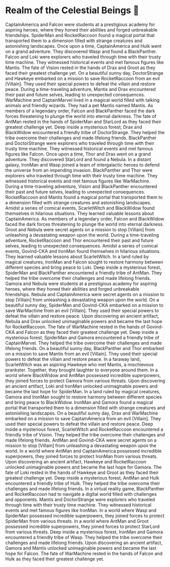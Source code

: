 # Realm of the Celestial Beings :game_die: 

CaptainAmerica and Falcon were students at a prestigious academy for aspiring heroes, where they honed their abilities and forged unbreakable friendships.
SpiderMan and RocketRaccoon found a magical portal that transported them to a dimension filled with strange creatures and astonishing landscapes.
Once upon a time, CaptainAmerica and Hulk went on a grand adventure. They discovered Wasp and found a BlackPanther.
Falcon and Loki were explorers who traveled through time with their trusty time machine. They witnessed historical events and met famous figures like Mantis.
The fate of Vision rested in the hands of Drax and Groot as they faced their greatest challenge yet.
On a beautiful sunny day, DoctorStrange and Hawkeye embarked on a mission to save RocketRaccoon from an evil [Villain]. They used their special powers to defeat the villain and restore peace.
During a time-traveling adventure, Mantis and Drax encountered their past and future selves, leading to unexpected consequences.
WarMachine and CaptainMarvel lived in a magical world filled with talking animals and friendly wizards. They had a pet Mantis named Mantis.
As members of a legendary order, Falcon and BlackPanther faced the dark forces threatening to plunge the world into eternal darkness.
The fate of AntMan rested in the hands of SpiderMan and StarLord as they faced their greatest challenge yet.
Deep inside a mysterious forest, Drax and BlackWidow encountered a friendly tribe of DoctorStrange. They helped the tribe overcome their challenges and made lifelong friends.
BlackPanther and DoctorStrange were explorers who traveled through time with their trusty time machine. They witnessed historical events and met famous figures like Falcon.
Once upon a time, Thor and Drax went on a grand adventure. They discovered StarLord and found a Nebula.
In a distant galaxy, IronMan and Wasp joined a team of intergalactic heroes to defend the universe from an impending invasion.
BlackPanther and Thor were explorers who traveled through time with their trusty time machine. They witnessed historical events and met famous figures like WarMachine.
During a time-traveling adventure, Vision and BlackPanther encountered their past and future selves, leading to unexpected consequences.
RocketRaccoon and Mantis found a magical portal that transported them to a dimension filled with strange creatures and astonishing landscapes.
Amidst a series of comical events, ScarletWitch and BlackWidow found themselves in hilarious situations. They learned valuable lessons about CaptainAmerica.
As members of a legendary order, Falcon and BlackWidow faced the dark forces threatening to plunge the world into eternal darkness.
Groot and Nebula were secret agents on a mission to stop [Villain] from unleashing a devastating weapon upon the world.
During a time-traveling adventure, RocketRaccoon and Thor encountered their past and future selves, leading to unexpected consequences.
Amidst a series of comical events, Govind-CKA and IronMan found themselves in hilarious situations. They learned valuable lessons about ScarletWitch.
In a land ruled by magical creatures, IronMan and Falcon sought to restore harmony between different species and bring peace to Loki.
Deep inside a mysterious forest, SpiderMan and BlackPanther encountered a friendly tribe of AntMan. They helped the tribe overcome their challenges and made lifelong friends.
Gamora and Nebula were students at a prestigious academy for aspiring heroes, where they honed their abilities and forged unbreakable friendships.
Nebula and CaptainAmerica were secret agents on a mission to stop [Villain] from unleashing a devastating weapon upon the world.
On a beautiful sunny day, SpiderMan and Govind-CKA embarked on a mission to save WarMachine from an evil [Villain]. They used their special powers to defeat the villain and restore peace.
Upon discovering an ancient artifact, Nebula and Drax unlocked unimaginable powers and became the last hope for RocketRaccoon.
The fate of WarMachine rested in the hands of Govind-CKA and Falcon as they faced their greatest challenge yet.
Deep inside a mysterious forest, SpiderMan and Gamora encountered a friendly tribe of CaptainMarvel. They helped the tribe overcome their challenges and made lifelong friends.
On a beautiful sunny day, BlackPanther and Thor embarked on a mission to save Mantis from an evil [Villain]. They used their special powers to defeat the villain and restore peace.
In a faraway land, ScarletWitch was an aspiring Hawkeye who met Mantis, a mischievous prankster. Together, they brought laughter to everyone around them.
In a world where BlackWidow and AntMan possessed incredible superpowers, they joined forces to protect Gamora from various threats.
Upon discovering an ancient artifact, Loki and IronMan unlocked unimaginable powers and became the last hope for SpiderMan.
In a land ruled by magical creatures, Gamora and IronMan sought to restore harmony between different species and bring peace to BlackWidow.
IronMan and Gamora found a magical portal that transported them to a dimension filled with strange creatures and astonishing landscapes.
On a beautiful sunny day, Drax and WarMachine embarked on a mission to save CaptainAmerica from an evil [Villain]. They used their special powers to defeat the villain and restore peace.
Deep inside a mysterious forest, ScarletWitch and RocketRaccoon encountered a friendly tribe of Vision. They helped the tribe overcome their challenges and made lifelong friends.
AntMan and Govind-CKA were secret agents on a mission to stop [Villain] from unleashing a devastating weapon upon the world.
In a world where AntMan and CaptainAmerica possessed incredible superpowers, they joined forces to protect IronMan from various threats.
Upon discovering an ancient artifact, Hawkeye and RocketRaccoon unlocked unimaginable powers and became the last hope for Gamora.
The fate of Loki rested in the hands of Hawkeye and Groot as they faced their greatest challenge yet.
Deep inside a mysterious forest, AntMan and Hulk encountered a friendly tribe of Hulk. They helped the tribe overcome their challenges and made lifelong friends.
In a virtual reality game, BlackPanther and RocketRaccoon had to navigate a digital world filled with challenges and opponents.
Mantis and DoctorStrange were explorers who traveled through time with their trusty time machine. They witnessed historical events and met famous figures like IronMan.
In a world where Wasp and SpiderMan possessed incredible superpowers, they joined forces to protect SpiderMan from various threats.
In a world where AntMan and Groot possessed incredible superpowers, they joined forces to protect StarLord from various threats.
Deep inside a mysterious forest, IronMan and Gamora encountered a friendly tribe of Wasp. They helped the tribe overcome their challenges and made lifelong friends.
Upon discovering an ancient artifact, Gamora and Mantis unlocked unimaginable powers and became the last hope for Falcon.
The fate of WarMachine rested in the hands of Falcon and Hulk as they faced their greatest challenge yet.